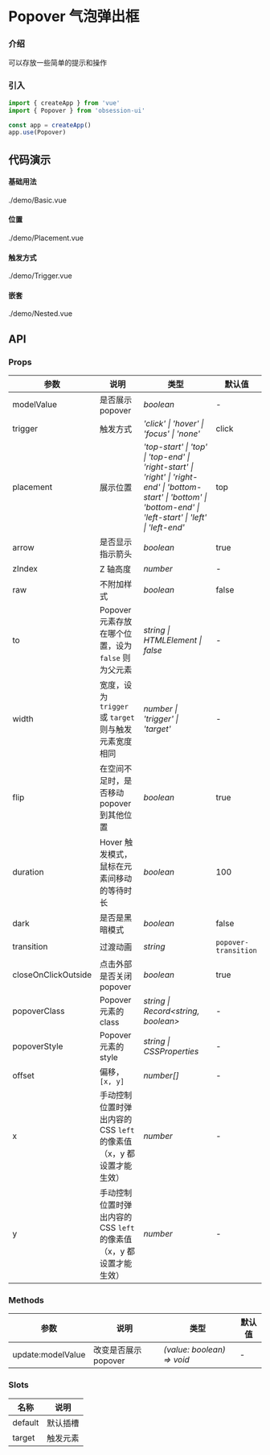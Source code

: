 # Popover 气泡弹出框

### 介绍

可以存放一些简单的提示和操作

### 引入

```js
import { createApp } from 'vue'
import { Popover } from 'obsession-ui'

const app = createApp()
app.use(Popover)
```

## 代码演示

#### 基础用法

<demo-code transform>./demo/Basic.vue</demo-code>

#### 位置

<demo-code transform>./demo/Placement.vue</demo-code>

#### 触发方式

<demo-code transform>./demo/Trigger.vue</demo-code>

#### 嵌套

<demo-code transform>./demo/Nested.vue</demo-code>

## API

### Props

| 参数      | 说明           | 类型                                                                | 默认值 |
| --------- | -------------- | ------------------------------------------------------------------- | ------ |
| modelValue      | 是否展示 popover       | _boolean_          | -     |
| trigger     | 触发方式   | _'click' \| 'hover' \| 'focus' \| 'none'_           | click      |
| placement   | 展示位置 | _'top-start' \| 'top' \| 'top-end' \| 'right-start' \| 'right' \| 'right-end' \| 'bottom-start' \| 'bottom' \| 'bottom-end' \| 'left-start' \| 'left' \| 'left-end'_ | top      |
| arrow  | 是否显示指示箭头       | _boolean_                                                           | true  |
| zIndex      | Z 轴高度       | _number_                                                           | -   |
| raw | 不附加样式     | _boolean_                                                    | false     |
| to | Popover 元素存放在哪个位置，设为 `false` 则为父元素       | _string \| HTMLElement \| false_                                                    | -     |
| width | 宽度，设为 `trigger` 或 `target` 则与触发元素宽度相同 | _number \| 'trigger' \| 'target'_ | - |
| flip | 在空间不足时，是否移动 popover 到其他位置 | _boolean_ | true |
| duration | Hover 触发模式，鼠标在元素间移动的等待时长 | _boolean_ | 100 |
| dark | 是否是黑暗模式 | _boolean_ | false |
| transition | 过渡动画 | _string_ | `popover-transition` |
| closeOnClickOutside | 点击外部是否关闭 popover | _boolean_ | true |
| popoverClass | Popover 元素的 class | _string \| Record<string, boolean>_ | - |
| popoverStyle | Popover 元素的 style | _string \| CSSProperties_ | - |
| offset | 偏移，`[x, y]` | _number[]_ | - |
| x | 手动控制位置时弹出内容的 CSS `left` 的像素值（x，y 都设置才能生效） | _number_ | - |
| y | 手动控制位置时弹出内容的 CSS `left` 的像素值（x，y 都设置才能生效） | _number_ | - |

### Methods

| 参数      | 说明           | 类型                                                                | 默认值 |
| --------- | -------------- | ------------------------------------------------------------------- | ------ |
| update:modelValue      | 改变是否展示 popover       | _(value: boolean) => void_          | -     |

### Slots

| 名称    | 说明     |
| ------- | -------- |
| default | 默认插槽 |
| target | 触发元素 |
